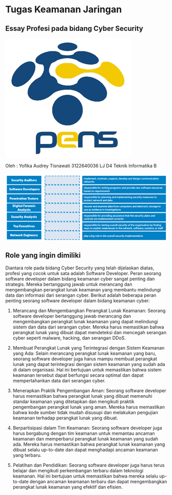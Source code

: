 <h1>Tugas Keamanan Jaringan </h1>

<h2>Essay Profesi pada bidang Cyber Security</h2>

<img src="logo_pens.png">

Oleh :
Yofika Audrey Tisnawati
3122640036
LJ D4 Teknik Informatika B

<img src="1.png">

<h2><b>Role yang ingin dimiliki</b></h2>

Diantara role pada bidang Cyber Security yang telah dijelaskan diatas, profesi yang cocok untuk sata adalah Software Developer. Peran seorang software developer dalam bidang keamanan cyber sangat penting dan strategis. Mereka bertanggung jawab untuk merancang dan mengembangkan perangkat lunak keamanan yang membantu melindungi data dan informasi dari serangan cyber. Berikut adalah beberapa peran penting seorang software developer dalam bidang keamanan cyber:

1. Merancang dan Mengembangkan Perangkat Lunak Keamanan: Seorang software developer bertanggung jawab merancang dan mengembangkan perangkat lunak keamanan yang dapat melindungi sistem dan data dari serangan cyber. Mereka harus memastikan bahwa perangkat lunak yang dibuat dapat mendeteksi dan mencegah serangan cyber seperti malware, hacking, dan serangan DDoS.

2. Membuat Perangkat Lunak yang Terintegrasi dengan Sistem Keamanan yang Ada: Selain merancang perangkat lunak keamanan yang baru, seorang software developer juga harus mampu membuat perangkat lunak yang dapat terintegrasi dengan sistem keamanan yang sudah ada di dalam organisasi. Hal ini bertujuan untuk memastikan bahwa sistem keamanan tersebut dapat berfungsi secara optimal dan dapat mempertahankan data dari serangan cyber.

3. Menerapkan Praktik Pengembangan Aman: Seorang software developer harus memastikan bahwa perangkat lunak yang dibuat memenuhi standar keamanan yang ditetapkan dan mengikuti praktik pengembangan perangkat lunak yang aman. Mereka harus memastikan bahwa kode sumber tidak mudah disusupi dan melakukan pengujian keamanan terhadap perangkat lunak yang dibuat.

4. Berpartisipasi dalam Tim Keamanan: Seorang software developer juga harus bergabung dengan tim keamanan untuk memantau ancaman keamanan dan memperbarui perangkat lunak keamanan yang sudah ada. Mereka harus memastikan bahwa perangkat lunak keamanan yang dibuat selalu up-to-date dan dapat menghadapi ancaman keamanan yang terbaru.

5. Pelatihan dan Pendidikan: Seorang software developer juga harus terus belajar dan mengikuti perkembangan terbaru dalam teknologi keamanan. Hal ini bertujuan untuk memastikan bahwa mereka selalu up-to-date dengan ancaman keamanan terbaru dan dapat mengembangkan perangkat lunak keamanan yang efektif dan efisien.
